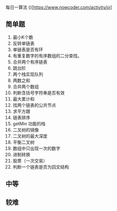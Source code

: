 每日一算法
()[https://www.nowcoder.com/activity/oj]

## 简单题
001. 最小K个数
002. 反转单链表
003. 单链表是否有环
004. 有重复数字的有序数组的二分查找。
005. 合并两个有序链表
006. 跳台阶
007. 两个栈实现队列
008. 两数之和
009. 合并两个数组
010. 判断含括号字符串是否有效
011. 最大累计和
012. 找两个链表的公共节点
013. 求平方跟
014. 链表排序
015. getMin 功能的栈
016. 二叉树的镜像
017. 二叉树的最大深度
018. 平衡二叉树
019. 数组中只出现一次的数字
020. 进制转换
021. 股票（一次交易）
022. 判断一个链表是否为回文结构
## 中等


## 较难
